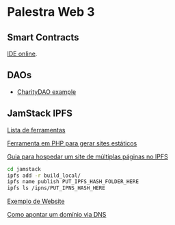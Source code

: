 # Palestra Web 3

## Smart Contracts

[IDE online](https://remix.ethereum.org).

## DAOs

- [CharityDAO example](https://devpost.com/software/charitydao)

## JamStack IPFS

[Lista de ferramentas](https://jamstack.org/generators/)

[Ferramenta em PHP para gerar sites estáticos](https://jigsaw.tighten.com/)

[Guia para hospedar um site de múltiplas páginas no IPFS](https://docs.ipfs.tech/how-to/websites-on-ipfs/multipage-website/)

```sh
cd jamstack
ipfs add -r build_local/
ipfs name publish PUT_IPFS_HASH_FOLDER_HERE
ipfs ls /ipns/PUT_IPNS_HASH_HERE
```

[Exemplo de Website](http://gateway.ipfs.io/ipns/k51qzi5uqu5dkg8ej6aq3t8zzc7nduqjdvce4n75wqfah9z3fyzte6m78o97zw)

[Como apontar um domínio via DNS](dnslink.dev)
